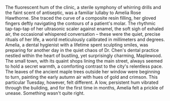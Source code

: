 The fluorescent hum of the clinic, a sterile symphony of whirring drills and the faint scent of antiseptic, was a familiar lullaby to Amelia Rose Hawthorne.  She traced the curve of a composite resin filling, her gloved fingers deftly navigating the contours of a patient's molar.  The rhythmic tap-tap-tap of her ultrasonic scaler against enamel, the soft sigh of exhaled air, the occasional whispered conversation – these were the quiet, precise rituals of her life, a world meticulously calibrated in millimeters and degrees.  Amelia, a dental hygienist with a lifetime spent sculpting smiles, was preparing for another day in the quiet chaos of Dr. Chen's dental practice nestled within the heart of bustling, yet surprisingly charming, Maplewood.  The small town, with its quaint shops lining the main street, always seemed to hold a secret warmth, a comforting contrast to the city's relentless pace.  The leaves of the ancient maple trees outside her window were beginning to turn, painting the early autumn air with hues of gold and crimson.  This particular Tuesday, however, felt different. A low, persistent hum vibrated through the building, and for the first time in months, Amelia felt a prickle of unease.  Something wasn't quite right.

